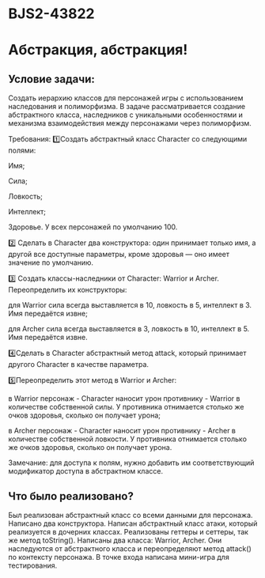 # BJS2-43822
# Абстракция, абстракция!

## Условие задачи:
Создать иерархию классов для персонажей игры с использованием наследования и полиморфизма. В задаче рассматривается создание абстрактного класса, наследников с уникальными особенностями и механизма взаимодействия между персонажами через полиморфизм.

Требования:
1️⃣Создать абстрактный класс Character со следующими полями:

Имя;

Сила;

Ловкость;

Интеллект;

Здоровье. У всех персонажей по умолчанию 100.

2️⃣ Сделать в Character два конструктора: один принимает только имя, а другой все доступные параметры, кроме здоровья — оно имеет значение по умолчанию.

3️⃣ Создать классы-наследники от Character: Warrior и Archer. Переопределить их конструкторы:

для Warrior сила всегда выставляется в 10, ловкость в 5, интеллект в 3. Имя передаётся извне;

для Archer сила всегда выставляется в 3, ловкость в 10, интеллект в 5. Имя передаётся извне.

4️⃣Сделать в Character абстрактный метод attack, который принимает другого Character в качестве параметра.

5️⃣Переопределить этот метод в Warrior и Archer:

в Warrior персонаж - Character наносит урон противнику - Warrior в количестве собственной силы. У противника отнимается столько же очков здоровья, сколько он получает урона;

в Archer персонаж  - Character наносит урон противнику  - Archer в количестве собственной ловкости. У противника отнимается столько же очков здоровья, сколько он получает урона.

Замечание: для доступа к полям, нужно добавить им соответствующий модификатор доступа в абстрактном классе.

## Что было реализовано? 

Был реализован абстрактный класс со всеми данными для персонажа. Написано два конструктора.
Написан абстрактный класс атаки, который реализуется в дочерних классах.
Реализованы геттеры и сеттеры, так же метод toString().
Написаны два класса: Warrior, Archer. Они наследуются от абстрактного класса и переопределяют метод attack() по контексту персонажа.
В точке входа написана мини-игра для тестирования.